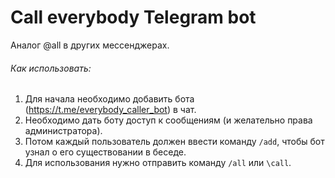# Call everybody Telegram bot

Аналог @all в других мессенджерах.

###### Как использовать:
1. Для начала необходимо добавить бота (https://t.me/everybody_caller_bot) в чат.
2. Необходимо дать боту доступ к сообщениям (и желательно права администратора).
3. Потом каждый пользователь должен ввести команду `/add`, чтобы бот узнал о его существовании в беседе.
4. Для использования нужно отправить команду `/all` или `\call`.
